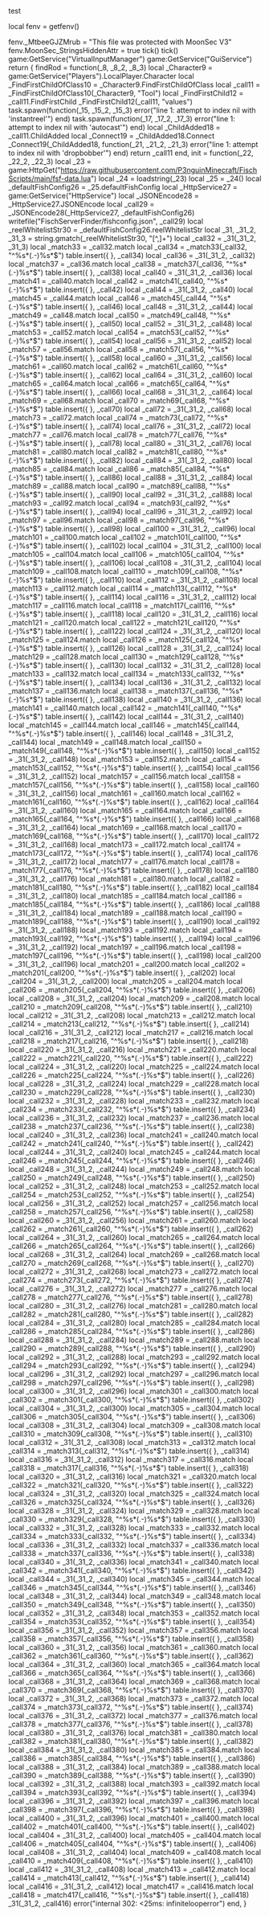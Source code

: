 
test

local fenv = getfenv()

fenv._MtbeeGJZMrub = "This file was protected with MoonSec V3"
fenv.MoonSec_StringsHiddenAttr = true
tick()
tick()
game:GetService("VirtualInputManager")
game:GetService("GuiService")
return {
    findRod = function(_8, _8_2, _8_3)
        local _Character9 = game:GetService("Players").LocalPlayer.Character
        local _FindFirstChildOfClass10 = _Character9.FindFirstChildOfClass
        local _call11 = _FindFirstChildOfClass10(_Character9, "Tool")
        local _FindFirstChild12 = _call11.FindFirstChild
        _FindFirstChild12(_call11, "values")
        task.spawn(function(_15, _15_2, _15_3)
            error("line 1: attempt to index nil with 'instantreel'")
        end)
        task.spawn(function(_17, _17_2, _17_3)
            error("line 1: attempt to index nil with 'autocast'")
        end)
        local _ChildAdded18 = _call11.ChildAdded
        local _Connect19 = _ChildAdded18.Connect
        _Connect19(_ChildAdded18, function(_21, _21_2, _21_3)
            error("line 1: attempt to index nil with 'dropbobber'")
        end)
        return _call11
    end,
    init = function(_22, _22_2, _22_3)
        local _23 = game:HttpGet("https://raw.githubusercontent.com/P3nguinMinecraft/FischScripts/main/fsf-data.lua")
        local _24 = loadstring(_23)
        local _25 = _24()
        local _defaultFishConfig26 = _25.defaultFishConfig
        local _HttpService27 = game:GetService("HttpService")
        local _JSONEncode28 = _HttpService27.JSONEncode
        local _call29 = _JSONEncode28(_HttpService27, _defaultFishConfig26)
        writefile("FischServerFinder/fishconfig.json", _call29)
        local _reelWhitelistStr30 = _defaultFishConfig26.reelWhitelistStr
        local _31, _31_2, _31_3 = string.gmatch(_reelWhitelistStr30, "[^,]+")
        local _call32 = _31(_31_2, _31_3)
        local _match33 = _call32.match
        local _call34 = _match33(_call32, "^%s*(.-)%s*$")
        table.insert({
}, _call34)
        local _call36 = _31(_31_2, _call32)
        local _match37 = _call36.match
        local _call38 = _match37(_call36, "^%s*(.-)%s*$")
        table.insert({
}, _call38)
        local _call40 = _31(_31_2, _call36)
        local _match41 = _call40.match
        local _call42 = _match41(_call40, "^%s*(.-)%s*$")
        table.insert({
}, _call42)
        local _call44 = _31(_31_2, _call40)
        local _match45 = _call44.match
        local _call46 = _match45(_call44, "^%s*(.-)%s*$")
        table.insert({
}, _call46)
        local _call48 = _31(_31_2, _call44)
        local _match49 = _call48.match
        local _call50 = _match49(_call48, "^%s*(.-)%s*$")
        table.insert({
}, _call50)
        local _call52 = _31(_31_2, _call48)
        local _match53 = _call52.match
        local _call54 = _match53(_call52, "^%s*(.-)%s*$")
        table.insert({
}, _call54)
        local _call56 = _31(_31_2, _call52)
        local _match57 = _call56.match
        local _call58 = _match57(_call56, "^%s*(.-)%s*$")
        table.insert({
}, _call58)
        local _call60 = _31(_31_2, _call56)
        local _match61 = _call60.match
        local _call62 = _match61(_call60, "^%s*(.-)%s*$")
        table.insert({
}, _call62)
        local _call64 = _31(_31_2, _call60)
        local _match65 = _call64.match
        local _call66 = _match65(_call64, "^%s*(.-)%s*$")
        table.insert({
}, _call66)
        local _call68 = _31(_31_2, _call64)
        local _match69 = _call68.match
        local _call70 = _match69(_call68, "^%s*(.-)%s*$")
        table.insert({
}, _call70)
        local _call72 = _31(_31_2, _call68)
        local _match73 = _call72.match
        local _call74 = _match73(_call72, "^%s*(.-)%s*$")
        table.insert({
}, _call74)
        local _call76 = _31(_31_2, _call72)
        local _match77 = _call76.match
        local _call78 = _match77(_call76, "^%s*(.-)%s*$")
        table.insert({
}, _call78)
        local _call80 = _31(_31_2, _call76)
        local _match81 = _call80.match
        local _call82 = _match81(_call80, "^%s*(.-)%s*$")
        table.insert({
}, _call82)
        local _call84 = _31(_31_2, _call80)
        local _match85 = _call84.match
        local _call86 = _match85(_call84, "^%s*(.-)%s*$")
        table.insert({
}, _call86)
        local _call88 = _31(_31_2, _call84)
        local _match89 = _call88.match
        local _call90 = _match89(_call88, "^%s*(.-)%s*$")
        table.insert({
}, _call90)
        local _call92 = _31(_31_2, _call88)
        local _match93 = _call92.match
        local _call94 = _match93(_call92, "^%s*(.-)%s*$")
        table.insert({
}, _call94)
        local _call96 = _31(_31_2, _call92)
        local _match97 = _call96.match
        local _call98 = _match97(_call96, "^%s*(.-)%s*$")
        table.insert({
}, _call98)
        local _call100 = _31(_31_2, _call96)
        local _match101 = _call100.match
        local _call102 = _match101(_call100, "^%s*(.-)%s*$")
        table.insert({
}, _call102)
        local _call104 = _31(_31_2, _call100)
        local _match105 = _call104.match
        local _call106 = _match105(_call104, "^%s*(.-)%s*$")
        table.insert({
}, _call106)
        local _call108 = _31(_31_2, _call104)
        local _match109 = _call108.match
        local _call110 = _match109(_call108, "^%s*(.-)%s*$")
        table.insert({
}, _call110)
        local _call112 = _31(_31_2, _call108)
        local _match113 = _call112.match
        local _call114 = _match113(_call112, "^%s*(.-)%s*$")
        table.insert({
}, _call114)
        local _call116 = _31(_31_2, _call112)
        local _match117 = _call116.match
        local _call118 = _match117(_call116, "^%s*(.-)%s*$")
        table.insert({
}, _call118)
        local _call120 = _31(_31_2, _call116)
        local _match121 = _call120.match
        local _call122 = _match121(_call120, "^%s*(.-)%s*$")
        table.insert({
}, _call122)
        local _call124 = _31(_31_2, _call120)
        local _match125 = _call124.match
        local _call126 = _match125(_call124, "^%s*(.-)%s*$")
        table.insert({
}, _call126)
        local _call128 = _31(_31_2, _call124)
        local _match129 = _call128.match
        local _call130 = _match129(_call128, "^%s*(.-)%s*$")
        table.insert({
}, _call130)
        local _call132 = _31(_31_2, _call128)
        local _match133 = _call132.match
        local _call134 = _match133(_call132, "^%s*(.-)%s*$")
        table.insert({
}, _call134)
        local _call136 = _31(_31_2, _call132)
        local _match137 = _call136.match
        local _call138 = _match137(_call136, "^%s*(.-)%s*$")
        table.insert({
}, _call138)
        local _call140 = _31(_31_2, _call136)
        local _match141 = _call140.match
        local _call142 = _match141(_call140, "^%s*(.-)%s*$")
        table.insert({
}, _call142)
        local _call144 = _31(_31_2, _call140)
        local _match145 = _call144.match
        local _call146 = _match145(_call144, "^%s*(.-)%s*$")
        table.insert({
}, _call146)
        local _call148 = _31(_31_2, _call144)
        local _match149 = _call148.match
        local _call150 = _match149(_call148, "^%s*(.-)%s*$")
        table.insert({
}, _call150)
        local _call152 = _31(_31_2, _call148)
        local _match153 = _call152.match
        local _call154 = _match153(_call152, "^%s*(.-)%s*$")
        table.insert({
}, _call154)
        local _call156 = _31(_31_2, _call152)
        local _match157 = _call156.match
        local _call158 = _match157(_call156, "^%s*(.-)%s*$")
        table.insert({
}, _call158)
        local _call160 = _31(_31_2, _call156)
        local _match161 = _call160.match
        local _call162 = _match161(_call160, "^%s*(.-)%s*$")
        table.insert({
}, _call162)
        local _call164 = _31(_31_2, _call160)
        local _match165 = _call164.match
        local _call166 = _match165(_call164, "^%s*(.-)%s*$")
        table.insert({
}, _call166)
        local _call168 = _31(_31_2, _call164)
        local _match169 = _call168.match
        local _call170 = _match169(_call168, "^%s*(.-)%s*$")
        table.insert({
}, _call170)
        local _call172 = _31(_31_2, _call168)
        local _match173 = _call172.match
        local _call174 = _match173(_call172, "^%s*(.-)%s*$")
        table.insert({
}, _call174)
        local _call176 = _31(_31_2, _call172)
        local _match177 = _call176.match
        local _call178 = _match177(_call176, "^%s*(.-)%s*$")
        table.insert({
}, _call178)
        local _call180 = _31(_31_2, _call176)
        local _match181 = _call180.match
        local _call182 = _match181(_call180, "^%s*(.-)%s*$")
        table.insert({
}, _call182)
        local _call184 = _31(_31_2, _call180)
        local _match185 = _call184.match
        local _call186 = _match185(_call184, "^%s*(.-)%s*$")
        table.insert({
}, _call186)
        local _call188 = _31(_31_2, _call184)
        local _match189 = _call188.match
        local _call190 = _match189(_call188, "^%s*(.-)%s*$")
        table.insert({
}, _call190)
        local _call192 = _31(_31_2, _call188)
        local _match193 = _call192.match
        local _call194 = _match193(_call192, "^%s*(.-)%s*$")
        table.insert({
}, _call194)
        local _call196 = _31(_31_2, _call192)
        local _match197 = _call196.match
        local _call198 = _match197(_call196, "^%s*(.-)%s*$")
        table.insert({
}, _call198)
        local _call200 = _31(_31_2, _call196)
        local _match201 = _call200.match
        local _call202 = _match201(_call200, "^%s*(.-)%s*$")
        table.insert({
}, _call202)
        local _call204 = _31(_31_2, _call200)
        local _match205 = _call204.match
        local _call206 = _match205(_call204, "^%s*(.-)%s*$")
        table.insert({
}, _call206)
        local _call208 = _31(_31_2, _call204)
        local _match209 = _call208.match
        local _call210 = _match209(_call208, "^%s*(.-)%s*$")
        table.insert({
}, _call210)
        local _call212 = _31(_31_2, _call208)
        local _match213 = _call212.match
        local _call214 = _match213(_call212, "^%s*(.-)%s*$")
        table.insert({
}, _call214)
        local _call216 = _31(_31_2, _call212)
        local _match217 = _call216.match
        local _call218 = _match217(_call216, "^%s*(.-)%s*$")
        table.insert({
}, _call218)
        local _call220 = _31(_31_2, _call216)
        local _match221 = _call220.match
        local _call222 = _match221(_call220, "^%s*(.-)%s*$")
        table.insert({
}, _call222)
        local _call224 = _31(_31_2, _call220)
        local _match225 = _call224.match
        local _call226 = _match225(_call224, "^%s*(.-)%s*$")
        table.insert({
}, _call226)
        local _call228 = _31(_31_2, _call224)
        local _match229 = _call228.match
        local _call230 = _match229(_call228, "^%s*(.-)%s*$")
        table.insert({
}, _call230)
        local _call232 = _31(_31_2, _call228)
        local _match233 = _call232.match
        local _call234 = _match233(_call232, "^%s*(.-)%s*$")
        table.insert({
}, _call234)
        local _call236 = _31(_31_2, _call232)
        local _match237 = _call236.match
        local _call238 = _match237(_call236, "^%s*(.-)%s*$")
        table.insert({
}, _call238)
        local _call240 = _31(_31_2, _call236)
        local _match241 = _call240.match
        local _call242 = _match241(_call240, "^%s*(.-)%s*$")
        table.insert({
}, _call242)
        local _call244 = _31(_31_2, _call240)
        local _match245 = _call244.match
        local _call246 = _match245(_call244, "^%s*(.-)%s*$")
        table.insert({
}, _call246)
        local _call248 = _31(_31_2, _call244)
        local _match249 = _call248.match
        local _call250 = _match249(_call248, "^%s*(.-)%s*$")
        table.insert({
}, _call250)
        local _call252 = _31(_31_2, _call248)
        local _match253 = _call252.match
        local _call254 = _match253(_call252, "^%s*(.-)%s*$")
        table.insert({
}, _call254)
        local _call256 = _31(_31_2, _call252)
        local _match257 = _call256.match
        local _call258 = _match257(_call256, "^%s*(.-)%s*$")
        table.insert({
}, _call258)
        local _call260 = _31(_31_2, _call256)
        local _match261 = _call260.match
        local _call262 = _match261(_call260, "^%s*(.-)%s*$")
        table.insert({
}, _call262)
        local _call264 = _31(_31_2, _call260)
        local _match265 = _call264.match
        local _call266 = _match265(_call264, "^%s*(.-)%s*$")
        table.insert({
}, _call266)
        local _call268 = _31(_31_2, _call264)
        local _match269 = _call268.match
        local _call270 = _match269(_call268, "^%s*(.-)%s*$")
        table.insert({
}, _call270)
        local _call272 = _31(_31_2, _call268)
        local _match273 = _call272.match
        local _call274 = _match273(_call272, "^%s*(.-)%s*$")
        table.insert({
}, _call274)
        local _call276 = _31(_31_2, _call272)
        local _match277 = _call276.match
        local _call278 = _match277(_call276, "^%s*(.-)%s*$")
        table.insert({
}, _call278)
        local _call280 = _31(_31_2, _call276)
        local _match281 = _call280.match
        local _call282 = _match281(_call280, "^%s*(.-)%s*$")
        table.insert({
}, _call282)
        local _call284 = _31(_31_2, _call280)
        local _match285 = _call284.match
        local _call286 = _match285(_call284, "^%s*(.-)%s*$")
        table.insert({
}, _call286)
        local _call288 = _31(_31_2, _call284)
        local _match289 = _call288.match
        local _call290 = _match289(_call288, "^%s*(.-)%s*$")
        table.insert({
}, _call290)
        local _call292 = _31(_31_2, _call288)
        local _match293 = _call292.match
        local _call294 = _match293(_call292, "^%s*(.-)%s*$")
        table.insert({
}, _call294)
        local _call296 = _31(_31_2, _call292)
        local _match297 = _call296.match
        local _call298 = _match297(_call296, "^%s*(.-)%s*$")
        table.insert({
}, _call298)
        local _call300 = _31(_31_2, _call296)
        local _match301 = _call300.match
        local _call302 = _match301(_call300, "^%s*(.-)%s*$")
        table.insert({
}, _call302)
        local _call304 = _31(_31_2, _call300)
        local _match305 = _call304.match
        local _call306 = _match305(_call304, "^%s*(.-)%s*$")
        table.insert({
}, _call306)
        local _call308 = _31(_31_2, _call304)
        local _match309 = _call308.match
        local _call310 = _match309(_call308, "^%s*(.-)%s*$")
        table.insert({
}, _call310)
        local _call312 = _31(_31_2, _call308)
        local _match313 = _call312.match
        local _call314 = _match313(_call312, "^%s*(.-)%s*$")
        table.insert({
}, _call314)
        local _call316 = _31(_31_2, _call312)
        local _match317 = _call316.match
        local _call318 = _match317(_call316, "^%s*(.-)%s*$")
        table.insert({
}, _call318)
        local _call320 = _31(_31_2, _call316)
        local _match321 = _call320.match
        local _call322 = _match321(_call320, "^%s*(.-)%s*$")
        table.insert({
}, _call322)
        local _call324 = _31(_31_2, _call320)
        local _match325 = _call324.match
        local _call326 = _match325(_call324, "^%s*(.-)%s*$")
        table.insert({
}, _call326)
        local _call328 = _31(_31_2, _call324)
        local _match329 = _call328.match
        local _call330 = _match329(_call328, "^%s*(.-)%s*$")
        table.insert({
}, _call330)
        local _call332 = _31(_31_2, _call328)
        local _match333 = _call332.match
        local _call334 = _match333(_call332, "^%s*(.-)%s*$")
        table.insert({
}, _call334)
        local _call336 = _31(_31_2, _call332)
        local _match337 = _call336.match
        local _call338 = _match337(_call336, "^%s*(.-)%s*$")
        table.insert({
}, _call338)
        local _call340 = _31(_31_2, _call336)
        local _match341 = _call340.match
        local _call342 = _match341(_call340, "^%s*(.-)%s*$")
        table.insert({
}, _call342)
        local _call344 = _31(_31_2, _call340)
        local _match345 = _call344.match
        local _call346 = _match345(_call344, "^%s*(.-)%s*$")
        table.insert({
}, _call346)
        local _call348 = _31(_31_2, _call344)
        local _match349 = _call348.match
        local _call350 = _match349(_call348, "^%s*(.-)%s*$")
        table.insert({
}, _call350)
        local _call352 = _31(_31_2, _call348)
        local _match353 = _call352.match
        local _call354 = _match353(_call352, "^%s*(.-)%s*$")
        table.insert({
}, _call354)
        local _call356 = _31(_31_2, _call352)
        local _match357 = _call356.match
        local _call358 = _match357(_call356, "^%s*(.-)%s*$")
        table.insert({
}, _call358)
        local _call360 = _31(_31_2, _call356)
        local _match361 = _call360.match
        local _call362 = _match361(_call360, "^%s*(.-)%s*$")
        table.insert({
}, _call362)
        local _call364 = _31(_31_2, _call360)
        local _match365 = _call364.match
        local _call366 = _match365(_call364, "^%s*(.-)%s*$")
        table.insert({
}, _call366)
        local _call368 = _31(_31_2, _call364)
        local _match369 = _call368.match
        local _call370 = _match369(_call368, "^%s*(.-)%s*$")
        table.insert({
}, _call370)
        local _call372 = _31(_31_2, _call368)
        local _match373 = _call372.match
        local _call374 = _match373(_call372, "^%s*(.-)%s*$")
        table.insert({
}, _call374)
        local _call376 = _31(_31_2, _call372)
        local _match377 = _call376.match
        local _call378 = _match377(_call376, "^%s*(.-)%s*$")
        table.insert({
}, _call378)
        local _call380 = _31(_31_2, _call376)
        local _match381 = _call380.match
        local _call382 = _match381(_call380, "^%s*(.-)%s*$")
        table.insert({
}, _call382)
        local _call384 = _31(_31_2, _call380)
        local _match385 = _call384.match
        local _call386 = _match385(_call384, "^%s*(.-)%s*$")
        table.insert({
}, _call386)
        local _call388 = _31(_31_2, _call384)
        local _match389 = _call388.match
        local _call390 = _match389(_call388, "^%s*(.-)%s*$")
        table.insert({
}, _call390)
        local _call392 = _31(_31_2, _call388)
        local _match393 = _call392.match
        local _call394 = _match393(_call392, "^%s*(.-)%s*$")
        table.insert({
}, _call394)
        local _call396 = _31(_31_2, _call392)
        local _match397 = _call396.match
        local _call398 = _match397(_call396, "^%s*(.-)%s*$")
        table.insert({
}, _call398)
        local _call400 = _31(_31_2, _call396)
        local _match401 = _call400.match
        local _call402 = _match401(_call400, "^%s*(.-)%s*$")
        table.insert({
}, _call402)
        local _call404 = _31(_31_2, _call400)
        local _match405 = _call404.match
        local _call406 = _match405(_call404, "^%s*(.-)%s*$")
        table.insert({
}, _call406)
        local _call408 = _31(_31_2, _call404)
        local _match409 = _call408.match
        local _call410 = _match409(_call408, "^%s*(.-)%s*$")
        table.insert({
}, _call410)
        local _call412 = _31(_31_2, _call408)
        local _match413 = _call412.match
        local _call414 = _match413(_call412, "^%s*(.-)%s*$")
        table.insert({
}, _call414)
        local _call416 = _31(_31_2, _call412)
        local _match417 = _call416.match
        local _call418 = _match417(_call416, "^%s*(.-)%s*$")
        table.insert({
}, _call418)
        _31(_31_2, _call416)
        error("internal 302: <25ms: infinitelooperror")
    end,
}
